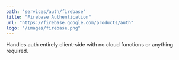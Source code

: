 ```yaml
---
path: "services/auth/firebase"
title: "Firebase Authentication"
url: "https://firebase.google.com/products/auth"
logo: "/images/firebase.png"
---
```


Handles auth entirely client-side with no cloud functions or anything required.
